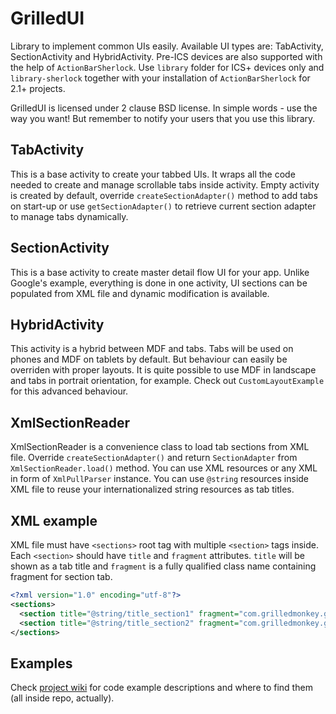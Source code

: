 # GrilledUI

Library to implement common UIs easily. Available UI types are: TabActivity, SectionActivity and HybridActivity. Pre-ICS devices are also supported with the help of `ActionBarSherlock`. Use `library` folder for ICS+ devices only and `library-sherlock` together with your installation of `ActionBarSherlock` for 2.1+ projects.

GrilledUI is licensed under 2 clause BSD license. In simple words - use the way you want! But remember to notify your users that you use this library.

## TabActivity

This is a base activity to create your tabbed UIs. It wraps all the code needed to create and manage scrollable tabs inside activity. Empty activity is created by default, override `createSectionAdapter()` method to add tabs on start-up or use `getSectionAdapter()` to retrieve current section adapter to manage tabs dynamically.

## SectionActivity

This is a base activity to create master detail flow UI for your app. Unlike Google's example, everything is done in one activity, UI sections can be populated from XML file and dynamic modification is available.

## HybridActivity

This activity is a hybrid between MDF and tabs. Tabs will be used on phones and MDF on tablets by default. But behaviour can easily be overriden with proper layouts. It is quite possible to use MDF in landscape and tabs in portrait orientation, for example. Check out `CustomLayoutExample` for this advanced behaviour.

## XmlSectionReader

XmlSectionReader is a convenience class to load tab sections from XML file. Override `createSectionAdapter()` and return `SectionAdapter` from `XmlSectionReader.load()` method. You can use XML resources or any XML in form of `XmlPullParser` instance. You can use `@string` resources inside XML file to reuse your internationalized string resources as tab titles.

## XML example

XML file must have `<sections>` root tag with multiple `<section>` tags inside. Each `<section>` should have `title` and `fragment` attributes. `title` will be shown as a tab title and `fragment` is a fully qualified class name containing fragment for section tab.

```xml
<?xml version="1.0" encoding="utf-8"?>
<sections>
  <section title="@string/title_section1" fragment="com.grilledmonkey.grilleduiexample.DummySectionFragment" />
  <section title="@string/title_section2" fragment="com.grilledmonkey.grilleduiexample.TabModFragment" />
</sections>
```

## Examples

Check [project wiki](https://github.com/Auxx/grilledui/wiki/Examples) for code example descriptions and where to find them (all inside repo, actually).
